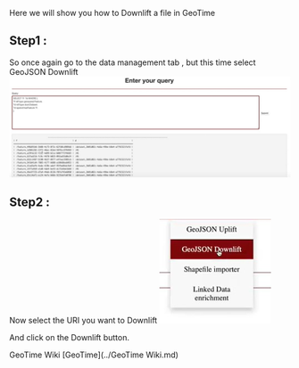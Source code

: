 
  Here we will show you how to Downlift a file in GeoTime

## Step1 :
So once again go to the data management tab , but this time select GeoJSON Downlift
![Geo8](../images/Geo8.jpg)







## Step2 :
Now select the URI you want to Downlift
![Geo9](../images/Geo9.jpg)

And click on the Downlift button.


GeoTime Wiki [GeoTime](../GeoTime Wiki.md)

